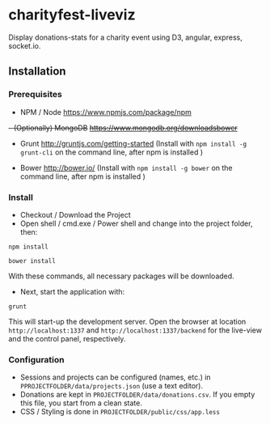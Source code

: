 # charityfest-liveviz

Display donations-stats for a charity event using D3, angular, express, socket.io.

## Installation

### Prerequisites

 - NPM / Node
   https://www.npmjs.com/package/npm

 ~~- (Optionally) MongoDB~~
 ~~https://www.mongodb.org/downloadsbower~~

 - Grunt
   http://gruntjs.com/getting-started
   (Install with `npm install -g grunt-cli` on the command line, after npm is installed )

 - Bower http://bower.io/
   (Install with `npm install -g bower` on the command line, after npm is installed )

### Install

 - Checkout / Download the Project
 - Open shell / cmd.exe / Power shell and change into the project folder, then:
   
`npm install`

`bower install`

   With these commands, all necessary packages will be downloaded.

 - Next, start the application  with:

`grunt`


   This will start-up the development server.
   Open the browser at location `http://localhost:1337`
   and `http://localhost:1337/backend` for the live-view and the control panel, respectively.


### Configuration

 - Sessions and projects can be configured (names, etc.) in `PPROJECTFOLDER/data/projects.json` (use a text editor).
 - Donations are kept in `PROJECTFOLDER/data/donations.csv`. If you empty this file, you start from a clean state.
 - CSS / Styling is done in `PROJECTFOLDER/public/css/app.less`








